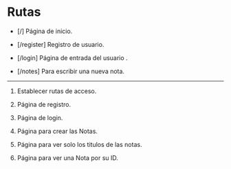 # Rutas

- [/] Página de inicio.

- [/register] Registro de usuario.

- [/login] Página de entrada del usuario .

- [/notes] Para escribir una nueva nota.

---

1. Establecer rutas de acceso.

2. Página de registro.

3. Página de login.

4. Página para crear las Notas.

5. Página para ver solo los titulos de las notas.

6. Página para ver una Nota por su ID.
